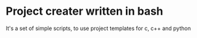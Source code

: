 # Project creater written in bash

It's a set of simple scripts, to use project templates for c, c++ and python
